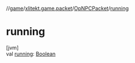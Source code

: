 //[game](../../../index.md)/[xlitekt.game.packet](../index.md)/[OpNPCPacket](index.md)/[running](running.md)

# running

[jvm]\
val [running](running.md): [Boolean](https://kotlinlang.org/api/latest/jvm/stdlib/kotlin/-boolean/index.html)
